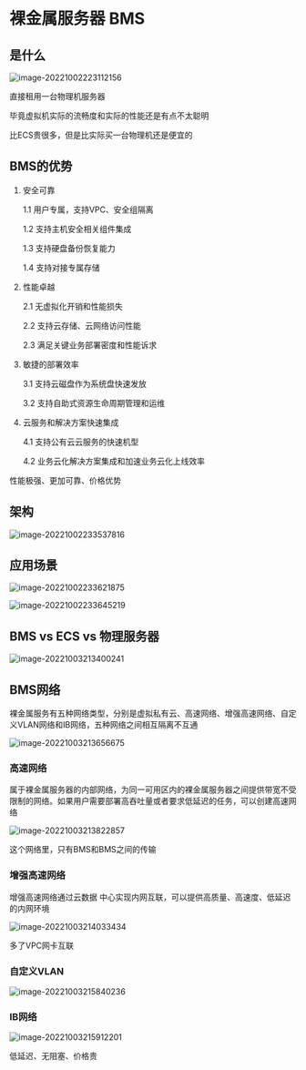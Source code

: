 # 裸金属服务器 BMS

## 是什么

![image-20221002223112156](picture/image-20221002223112156.png)

直接租用一台物理机服务器

毕竟虚拟机实际的流畅度和实际的性能还是有点不太聪明

比ECS贵很多，但是比实际买一台物理机还是便宜的



## BMS的优势

1. 安全可靠

   1.1 用户专属，支持VPC、安全组隔离

   1.2 支持主机安全相关组件集成

   1.3 支持硬盘备份恢复能力

   1.4 支持对接专属存储

2. 性能卓越

   2.1 无虚拟化开销和性能损失

   2.2 支持云存储、云网络访问性能

   2.3 满足关键业务部署密度和性能诉求

3. 敏捷的部署效率

   3.1 支持云磁盘作为系统盘快速发放

   3.2 支持自助式资源生命周期管理和运维

4. 云服务和解决方案快速集成

   4.1 支持公有云云服务的快速机型

   4.2 业务云化解决方案集成和加速业务云化上线效率



性能极强、更加可靠、价格优势



## 架构

![image-20221002233537816](picture/image-20221002233537816.png)



## 应用场景

![image-20221002233621875](picture/image-20221002233621875.png)

![image-20221002233645219](picture/image-20221002233645219.png)

## BMS vs ECS vs 物理服务器

![image-20221003213400241](picture/image-20221003213400241.png)



## BMS网络

裸金属服务有五种网络类型，分别是虚拟私有云、高速网络、增强高速网络、自定义VLAN网络和IB网络，五种网络之间相互隔离不互通

![image-20221003213656675](picture/image-20221003213656675.png)

### 高速网络

属于裸金属服务器的内部网络，为同一可用区内的裸金属服务器之间提供带宽不受限制的网络。如果用户需要部署高吞吐量或者要求低延迟的任务，可以创建高速网络

![image-20221003213822857](picture/image-20221003213822857.png)

这个网络里，只有BMS和BMS之间的传输



### 增强高速网络

增强高速网络通过云数据 中心实现内网互联，可以提供高质量、高速度、低延迟的内网环境

![image-20221003214033434](picture/image-20221003214033434.png)

多了VPC网卡互联



### 自定义VLAN

![image-20221003215840236](picture/image-20221003215840236.png)



### IB网络

![image-20221003215912201](picture/image-20221003215912201.png)

低延迟、无阻塞、价格贵

